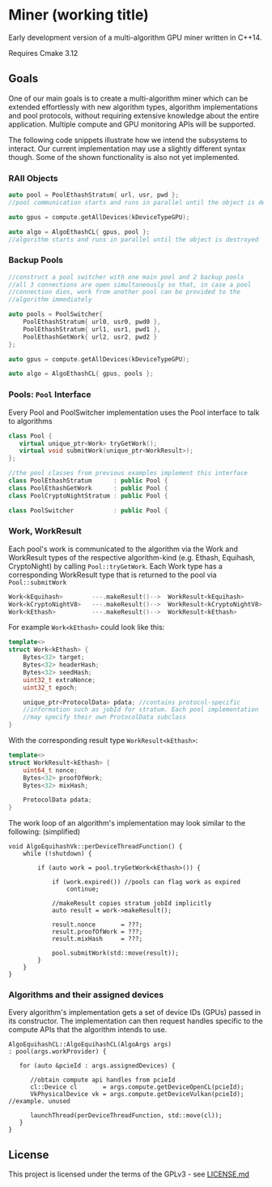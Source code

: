 # Miner (working title)

Early development version of a multi-algorithm GPU miner written in C++14.

Requires Cmake 3.12

## Goals

One of our main goals is to create a multi-algorithm miner which can be extended effortlessly with new algorithm types, algorithm implementations and  pool protocols, without requiring extensive knowledge
about the entire application.
Multiple compute and GPU monitoring APIs will be supported.


The following code snippets illustrate how we intend the subsystems to interact. Our current implementation may use a slightly different syntax though. Some of the shown functionality is also not yet implemented.

### RAII Objects

```cpp
auto pool = PoolEthashStratum{ url, usr, pwd };
//pool communication starts and runs in parallel until the object is destroyed

auto gpus = compute.getAllDevices(kDeviceTypeGPU);

auto algo = AlgoEthashCL{ gpus, pool };
//algorithm starts and runs in parallel until the object is destroyed
```

### Backup Pools

```cpp
//construct a pool switcher with one main pool and 2 backup pools
//all 3 connections are open simultaneously so that, in case a pool
//connection dies, work from another pool can be provided to the
//algorithm immediately

auto pools = PoolSwitcher{ 
    PoolEthashStratum{ url0, usr0, pwd0 },
    PoolEthashStratum{ url1, usr1, pwd1 },
    PoolEthashGetWork{ url2, usr2, pwd2 }
};

auto gpus = compute.getAllDevices(kDeviceTypeGPU);

auto algo = AlgoEthashCL{ gpus, pools };
```

### Pools: `Pool` Interface
Every Pool and PoolSwitcher implementation uses the Pool interface to talk to algorithms

```cpp
class Pool {
   virtual unique_ptr<Work> tryGetWork();
   virtual void submitWork(unique_ptr<WorkResult>);
};

//the pool classes from previous examples implement this interface
class PoolEthashStratum      : public Pool {
class PoolEthashGetWork      : public Pool {
class PoolCryptoNightStratum : public Pool {

class PoolSwitcher           : public Pool {
```


### Work, WorkResult
Each pool's work is communicated to the algorithm via the Work and WorkResult types of the respective algorithm-kind (e.g. Ethash, Equihash, CryptoNight) by calling `Pool::tryGetWork`.
Each Work type has a corresponding WorkResult type that is returned to the pool via `Pool::submitWork`
```cpp
Work<kEquihash>        ---.makeResult()-->  WorkResult<kEquihash>
Work<kCryptoNightV8>   ---.makeResult()-->  WorkResult<kCryptoNightV8>
Work<kEthash>          ---.makeResult()-->  WorkResult<kEthash>
```

For example `Work<kEthash>` could look like this:

```cpp
template<>
struct Work<kEthash> {
    Bytes<32> target;
    Bytes<32> headerHash;
    Bytes<32> seedHash;
    uint32_t extraNonce;
    uint32_t epoch;

    unique_ptr<ProtocolData> pdata; //contains protocol-specific 
    //information such as jobId for stratum. Each pool implementation
    //may specify their own ProtocolData subclass
}
```
With the corresponding result type `WorkResult<kEthash>`:

```cpp
template<>
struct WorkResult<kEthash> {
    uint64_t nonce;
    Bytes<32> proofOfWork;
    Bytes<32> mixHash;

    ProtocolData pdata;
}
```


The work loop of an algorithm's implementation may look similar to the following: (simplified)

```
void AlgoEquihashVk::perDeviceThreadFunction() {
    while (!shutdown) {

        if (auto work = pool.tryGetWork<kEthash>()) {

            if (work.expired()) //pools can flag work as expired
                continue;
                
            //makeResult copies stratum jobId implicitly
            auto result = work->makeResult();

            result.nonce       = ???;
            result.proofOfWork = ???;
            result.mixHash     = ???;

            pool.submitWork(std::move(result));
        }
    }
}
```

### Algorithms and their assigned devices

Every algorithm's implementation gets a set of device IDs (GPUs) passed in its
constructor. The implementation can then request handles specific to the compute APIs that the algorithm
intends to use.

```
AlgoEquihashCL::AlgoEquihashCL(AlgoArgs args)
: pool(args.workProvider) {
    
   for (auto &pcieId : args.assignedDevices) {
      
      //obtain compute api handles from pcieId
      cl::Device cl       = args.compute.getDeviceOpenCL(pcieId);
      VkPhysicalDevice vk = args.compute.getDeviceVulkan(pcieId); //example. unused

      launchThread(perDeviceThreadFunction, std::move(cl));
   }
}
```

## License

This project is licensed under the terms of the GPLv3 - see [LICENSE.md](LICENSE.md)


